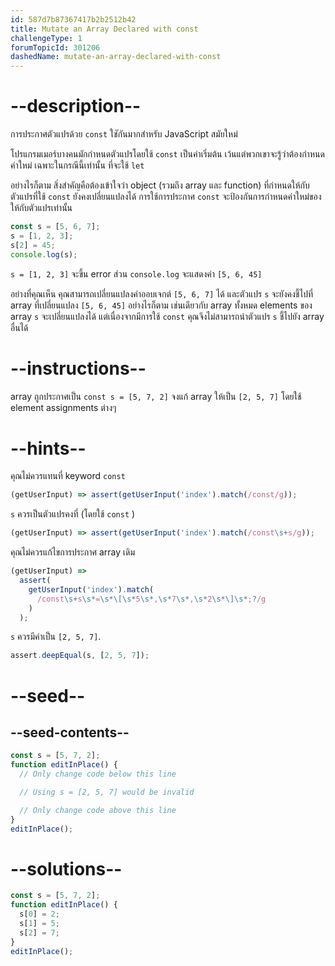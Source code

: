 ```yaml
---
id: 587d7b87367417b2b2512b42
title: Mutate an Array Declared with const
challengeType: 1
forumTopicId: 301206
dashedName: mutate-an-array-declared-with-const
---
```


# --description--

การประกาศตัวแปรด้วย `const` ใชักันมากสำหรับ JavaScript สมัยใหม่

โปรแกรมเมอร์บางคนมักกำหนดตัวแปรโดยใช้ `const` เป็นค่าเริ่มต้น เว้นแต่พวกเขาจะรู้ว่าต้องกำหนดค่าใหม่ เฉพาะในกรณีนี้เท่านั้น ที่จะใช้ `let`

อย่างไรก็ตาม สิ่งสำคัญคือต้องเข้าใจว่า object (รวมถึง array และ function) ที่กำหนดให้กับตัวแปรที่ใช้ `const` ยังคงเปลี่ยนแปลงได้ การใช้การประกาศ `const` จะป้องกันการกำหนดค่าใหม่ของให้กับตัวแปรเท่านั้น

```js
const s = [5, 6, 7];
s = [1, 2, 3];
s[2] = 45;
console.log(s);
```

`s = [1, 2, 3]` จะขึ้น error ส่วน `console.log` จะแสดงค่า `[5, 6, 45]`

อย่างที่คุณเห็น คุณสามารถเปลี่ยนแปลงค่าออบเจกต์ `[5, 6, 7]` ได้ และตัวแปร `s` จะยังคงชี้ไปที่ array ที่เปลี่ยนแปลง `[5, 6, 45]` อย่างไรก็ตาม เช่นเดียวกับ array ทั้งหมด elements ของ array `s` จะเปลี่ยนแปลงได้ แต่เนื่องจากมีการใช้ `const` คุณจึงไม่สามารถนำตัวแปร `s` ชี้ไปยัง array อื่นได้


# --instructions--

array ถูกประกาศเป็น `const s = [5, 7, 2]` จงแก้ array ให้เป็น `[2, 5, 7]` โดยใช้ element assignments ต่างๆ

# --hints--

คุณไม่ควรแทนที่ keyword `const`

```js
(getUserInput) => assert(getUserInput('index').match(/const/g));
```

`s` ควรเป็นตัวแปรคงที่ (โดยใช้ `const` )

```js
(getUserInput) => assert(getUserInput('index').match(/const\s+s/g));
```

คุณไม่ควรแก้ไขการประกาศ array เดิม

```js
(getUserInput) =>
  assert(
    getUserInput('index').match(
      /const\s+s\s*=\s*\[\s*5\s*,\s*7\s*,\s*2\s*\]\s*;?/g
    )
  );
```

`s` ควรมีค่าเป็น `[2, 5, 7]`.

```js
assert.deepEqual(s, [2, 5, 7]);
```

# --seed--

## --seed-contents--

```js
const s = [5, 7, 2];
function editInPlace() {
  // Only change code below this line

  // Using s = [2, 5, 7] would be invalid

  // Only change code above this line
}
editInPlace();
```

# --solutions--

```js
const s = [5, 7, 2];
function editInPlace() {
  s[0] = 2;
  s[1] = 5;
  s[2] = 7;
}
editInPlace();
```
